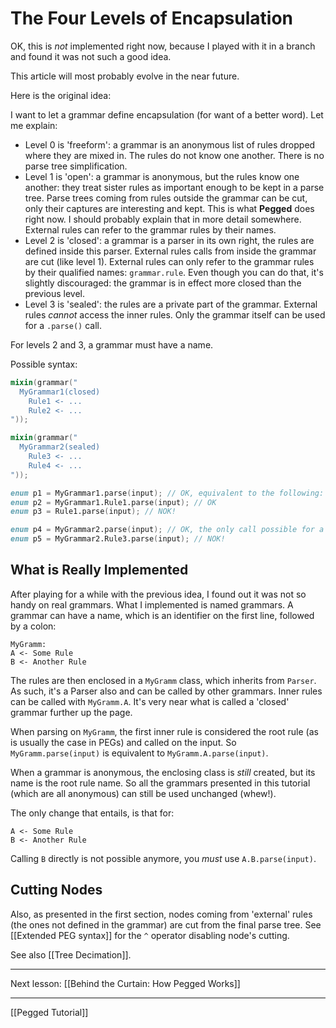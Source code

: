 The Four Levels of Encapsulation
================================

OK, this is *not* implemented right now, because I played with it in a branch and found it was not such a good idea.

This article will most probably evolve in the near future.

Here is the original idea:

I want to let a grammar define encapsulation (for want of a better word). Let me explain:

- Level 0 is 'freeform': a grammar is an anonymous list of rules dropped where they are mixed in. The rules do not know one another. There is no parse tree simplification.
- Level 1 is 'open': a grammar is anonymous, but the rules know one another: they treat sister rules as important enough to be kept in a parse tree. Parse trees coming from rules outside the grammar can be cut, only their captures are interesting and kept. This is what **Pegged** does right now. I should probably explain that in more detail somewhere. External rules can refer to the grammar rules by their names.
- Level 2 is 'closed': a grammar is a parser in its own right, the rules are defined inside this parser. External rules calls from inside the grammar are cut (like level 1). External rules can only refer to the grammar rules by their qualified names: `grammar.rule`. Even though you can do that, it's slightly discouraged: the grammar is in effect more closed than the previous level.
- Level 3 is 'sealed': the rules are a private part of the grammar. External rules *cannot* access the inner rules. Only the grammar itself can be used for a `.parse()` call.

For levels 2 and 3, a grammar must have a name.

Possible syntax:

```d
mixin(grammar("
  MyGrammar1(closed)
    Rule1 <- ...
    Rule2 <- ...
"));

mixin(grammar("
  MyGrammar2(sealed)
    Rule3 <- ...
    Rule4 <- ...
"));

enum p1 = MyGrammar1.parse(input); // OK, equivalent to the following:
enum p2 = MyGrammar1.Rule1.parse(input); // OK
enum p3 = Rule1.parse(input); // NOK!

enum p4 = MyGrammar2.parse(input); // OK, the only call possible for a sealed grammar
enum p5 = MyGrammar2.Rule3.parse(input); // NOK!
```

What is Really Implemented
--------------------------

After playing for a while with the previous idea, I found out it was not so handy on real grammars. What I implemented is named grammars. A grammar can have a name, which is an identifier on the first line, followed by a colon:

```
MyGramm:
A <- Some Rule
B <- Another Rule
```

The rules are then enclosed in a `MyGramm` class, which inherits from `Parser`. As such, it's a Parser also and can be called by other grammars. Inner rules can be called with `MyGramm.A`. It's very near what is called a 'closed' grammar further up the page.

When parsing on `MyGramm`, the first inner rule is considered the root rule (as is usually the case in PEGs) and called on the input. So `MyGramm.parse(input)` is equivalent to `MyGramm.A.parse(input)`.

When a grammar is anonymous, the enclosing class is *still* created, but its name is the root rule name. So all the grammars presented in this tutorial (which are all anonymous) can still be used unchanged (whew!).

The only change that entails, is that for:

```
A <- Some Rule
B <- Another Rule
```

Calling `B` directly is not possible anymore, you *must* use `A.B.parse(input)`.

Cutting Nodes
-------------

Also, as presented in the first section, nodes coming from 'external' rules (the ones not defined in the grammar) are cut from the final parse tree. See [[Extended PEG syntax]] for the `^` operator disabling node's cutting.

See also [[Tree Decimation]].

* * * *

Next lesson: [[Behind the Curtain: How Pegged Works]]

* * * *

[[Pegged Tutorial]]
